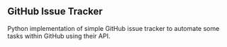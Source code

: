 ## GitHub Issue Tracker

Python implementation of simple GitHub issue tracker to automate some tasks within GitHub using their API.
